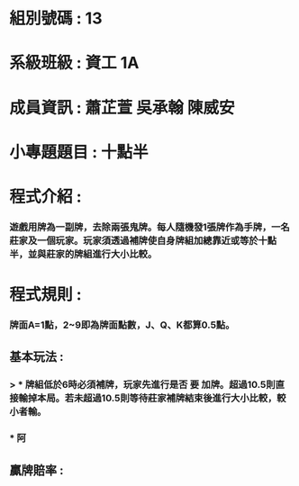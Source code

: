 # 組別號碼 : 13  
# 系級班級 : 資工 1A  
# 成員資訊 : 蕭芷萱 吳承翰 陳威安  
# 小專題題目 : 十點半  
# 程式介紹 :  
### 遊戲用牌為一副牌，去除兩張鬼牌。每人隨機發1張牌作為手牌，一名莊家及一個玩家。玩家須透過補牌使自身牌組加總靠近或等於十點半，並與莊家的牌組進行大小比較。  
# 程式規則 :  
### 牌面A=1點，2~9即為牌面點數，J、Q、K都算0.5點。 
## 基本玩法 :  
### > * 牌組低於6時必須補牌，玩家先進行是否 **要** 加牌。超過10.5則直接輸掉本局。若未超過10.5則等待莊家補牌結束後進行大小比較，較小者輸。   
### * 阿
## 贏牌賠率 :  
### 
